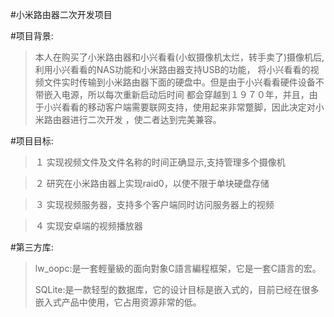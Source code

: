 #小米路由器二次开发项目

#项目背景:

>本人在购买了小米路由器和小兴看看(小蚁摄像机太烂，转手卖了)摄像机后,利用小兴看看的NAS功能和小米路由器支持USB的功能，
将小兴看看的视频文件实时传输到小米路由器下面的硬盘中。但是由于小兴看看硬件设备不带嵌入电源，所以每次重新启动后时间
都会穿越到１９７０年，并且，由于小兴看看的移动客户端需要联网支持，使用起来非常蹩脚，因此决定对小米路由器进行二次开发
，使二者达到完美兼容。

#项目目标:

>１ 实现视频文件及文件名称的时间正确显示,支持管理多个摄像机

>２ 研究在小米路由器上实现raid0，以使不限于单块硬盘存储

>３ 实现视频服务器，支持多个客户端同时访问服务器上的视频

>４ 实现安卓端的视频播放器

#第三方库:

>lw_oopc:是一套輕量級的面向對象C語言編程框架，它是一套C語言的宏。
>
>SQLite:是一款轻型的数据库，它的设计目标是嵌入式的，目前已经在很多嵌入式产品中使用，它占用资源非常的低。
